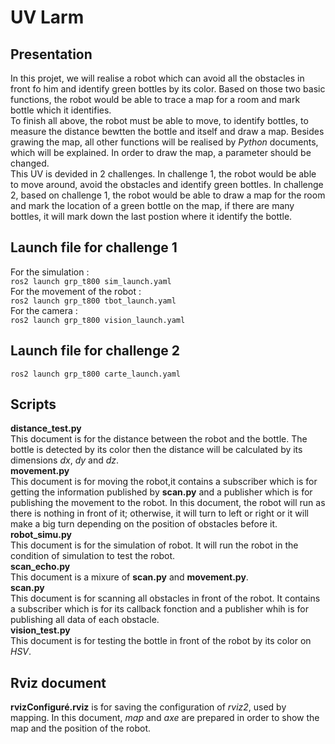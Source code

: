 # UV Larm
## Presentation
In this projet, we will realise a robot which can avoid all the obstacles in front fo him and identify green bottles by its color. Based on those two basic functions, the robot would be able to trace a map for a room and mark bottle which it identifies.  
To finish all above, the robot must be able to move, to identify bottles, to measure the distance bewtten the bottle and itself and draw a map. Besides grawing the map, all other functions will be realised by *Python* documents, which will be explained. In order to draw the map, a parameter should be changed.  
This UV is devided in 2 challenges. In challenge 1, the robot would be able to move around, avoid the obstacles and identify green bottles. In challenge 2, based on challenge 1, the robot would be able to draw a map for the room and mark the location of a green bottle on the map, if there are many bottles, it will mark down the last postion where it identify the bottle.  

## Launch file for challenge 1
For the simulation :  
`ros2 launch grp_t800 sim_launch.yaml`  
For the movement of the robot :  
`ros2 launch grp_t800 tbot_launch.yaml`  
For the camera :  
`ros2 launch grp_t800 vision_launch.yaml`

## Launch file for challenge 2
`ros2 launch grp_t800 carte_launch.yaml`

## Scripts
**distance_test.py**  
This document is for the distance between the robot and the bottle. The bottle is detected by its color then the distance will be calculated by its dimensions *dx*, *dy* and *dz*.  
**movement.py**  
This document is for moving the robot,it contains a subscriber which is for getting the information published by **scan.py** and a publisher which is for publishing the movement to the robot. In this document, the robot will run as there is nothing in front of it; otherwise, it will turn to left or right or it will make a big turn depending on the position of obstacles before it.  
**robot_simu.py**  
This document is for the simulation of robot. It will run the robot in the condition of simulation to test the robot.  
**scan_echo.py**  
This document is a mixure of **scan.py** and **movement.py**.  
**scan.py**    
This document is for scanning all obstacles in front of the robot. It contains a subscriber which is for its callback fonction and a publisher whih is for publishing all data of each obstacle.  
**vision_test.py**   
This document is for testing the bottle in front of the robot by its color on *HSV*. 

## Rviz document
**rvizConfiguré.rviz** is for saving the configuration of *rviz2*, used by mapping. In this document, *map* and *axe* are prepared in order to show the map and the position of the robot.


